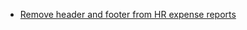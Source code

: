 - [Remove header and footer from HR expense reports](https://github.com/makinacorpus/odoo/commit/8f9a70597f303562ff8ce913ac99d81b3de8704f)
